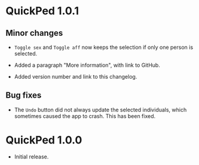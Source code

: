 # QuickPed 1.0.1

## Minor changes

* `Toggle sex` and `Toggle aff` now keeps the selection if only one person is selected.

* Added a paragraph "More information", with link to GitHub.

* Added version number and link to this changelog.

## Bug fixes

* The `Undo` button did not always update the selected individuals, which sometimes caused the app to crash. This has been fixed.


# QuickPed 1.0.0

* Initial release.
